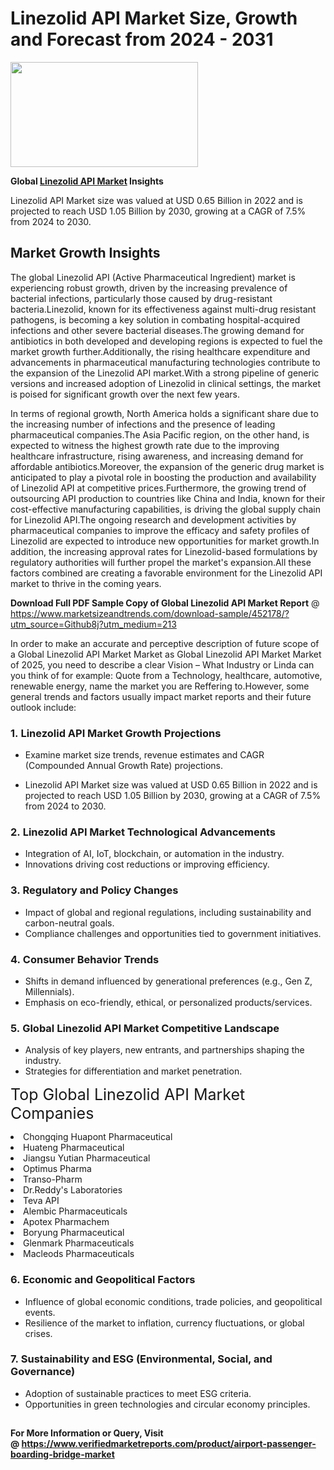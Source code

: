 <H1>Linezolid API Market Size, Growth and Forecast from 2024 - 2031</H1><img class="aligncenter size-medium wp-image-584254" src="https://thirdeyenews.in/wp-content/uploads/2024/09/Global-Market-Research-300x168.jpeg" alt="" width="300" height="168" /><p><strong>Global&nbsp;<a href="https://www.marketsizeandtrends.com/download-sample/452178/?utm_source=Github8j?utm_medium=213">Linezolid API Market</a> Insights</strong></p><p>Linezolid API Market size was valued at USD 0.65 Billion in 2022 and is projected to reach USD 1.05 Billion by 2030, growing at a CAGR of 7.5% from 2024 to 2030.</p><p><h2>Market Growth Insights</h2> <p>The global Linezolid API (Active Pharmaceutical Ingredient) market is experiencing robust growth, driven by the increasing prevalence of bacterial infections, particularly those caused by drug-resistant bacteria.Linezolid, known for its effectiveness against multi-drug resistant pathogens, is becoming a key solution in combating hospital-acquired infections and other severe bacterial diseases.The growing demand for antibiotics in both developed and developing regions is expected to fuel the market growth further.Additionally, the rising healthcare expenditure and advancements in pharmaceutical manufacturing technologies contribute to the expansion of the Linezolid API market.With a strong pipeline of generic versions and increased adoption of Linezolid in clinical settings, the market is poised for significant growth over the next few years.</p> <p>In terms of regional growth, North America holds a significant share due to the increasing number of infections and the presence of leading pharmaceutical companies.The Asia Pacific region, on the other hand, is expected to witness the highest growth rate due to the improving healthcare infrastructure, rising awareness, and increasing demand for affordable antibiotics.Moreover, the expansion of the generic drug market is anticipated to play a pivotal role in boosting the production and availability of Linezolid API at competitive prices.Furthermore, the growing trend of outsourcing API production to countries like China and India, known for their cost-effective manufacturing capabilities, is driving the global supply chain for Linezolid API.The ongoing research and development activities by pharmaceutical companies to improve the efficacy and safety profiles of Linezolid are expected to introduce new opportunities for market growth.In addition, the increasing approval rates for Linezolid-based formulations by regulatory authorities will further propel the market's expansion.All these factors combined are creating a favorable environment for the Linezolid API market to thrive in the coming years.</p> <p><span class=""><strong>Download Full PDF Sample Copy of Global Linezolid API Market Report</strong> @ <a href="https://www.marketsizeandtrends.com/download-sample/452178/?utm_source=Github8j?utm_medium=213" target="_blank">https://www.marketsizeandtrends.com/download-sample/452178/?utm_source=Github8j?utm_medium=213</a></span></p><p>In order to make an accurate and perceptive description of future scope of a Global&nbsp;Linezolid API Market Market as Global&nbsp;Linezolid API Market Market of 2025, you need to describe a clear Vision &ndash; What Industry or Linda can you think of for example: Quote from a Technology, healthcare, automotive, renewable energy, name the market you are Reffering to.However, some general trends and factors usually impact market reports and their future outlook include:</p><h3>1.&nbsp;<strong>Linezolid API Market Growth Projections</strong></h3><ul><li>Examine market size trends, revenue estimates and CAGR (Compounded Annual Growth Rate) projections.</li><li><p>Linezolid API Market size was valued at USD 0.65 Billion in 2022 and is projected to reach USD 1.05 Billion by 2030, growing at a CAGR of 7.5% from 2024 to 2030.</p></li></ul><h3>2.&nbsp;<strong>Linezolid API Market Technological Advancements</strong></h3><ul><li>Integration of AI, IoT, blockchain, or automation in the industry.</li><li>Innovations driving cost reductions or improving efficiency.</li></ul><h3>3.&nbsp;<strong>Regulatory and Policy Changes</strong></h3><ul><li>Impact of global and regional regulations, including sustainability and carbon-neutral goals.</li><li>Compliance challenges and opportunities tied to government initiatives.</li></ul><h3>4.&nbsp;<strong>Consumer Behavior Trends</strong></h3><ul><li>Shifts in demand influenced by generational preferences (e.g., Gen Z, Millennials).</li><li>Emphasis on eco-friendly, ethical, or personalized products/services.</li></ul><h3>5.&nbsp;<strong>Global Linezolid API Market Competitive Landscape</strong></h3><ul><li>Analysis of key players, new entrants, and partnerships shaping the industry.</li><li>Strategies for differentiation and market penetration.</li></ul><p data-pm-slice="1 1 []"><span style="color: inherit; font-family: inherit; font-size: 25px;">Top Global Linezolid API Market Companies</span></p><div class="" data-test-id=""><p><li>Chongqing Huapont Pharmaceutical</li><li> Huateng Pharmaceutical</li><li> Jiangsu Yutian Pharmaceutical</li><li> Optimus Pharma</li><li> Transo-Pharm</li><li> Dr.Reddy's Laboratories</li><li> Teva API</li><li> Alembic Pharmaceuticals</li><li> Apotex Pharmachem</li><li> Boryung Pharmaceutical</li><li> Glenmark Pharmaceuticals</li><li> Macleods Pharmaceuticals</li></p></div><h3>6.&nbsp;<strong>Economic and Geopolitical Factors</strong></h3><ul><li>Influence of global economic conditions, trade policies, and geopolitical events.</li><li>Resilience of the market to inflation, currency fluctuations, or global crises.</li></ul><h3>7.&nbsp;<strong>Sustainability and ESG (Environmental, Social, and Governance)</strong></h3><ul><li>Adoption of sustainable practices to meet ESG criteria.</li><li>Opportunities in green technologies and circular economy principles.</li></ul><h2><strong style="font-size: 14px;">For More Information or Query, Visit @&nbsp;</strong><a style="background-color: #ffffff; font-size: 14px;" href="https://www.marketsizeandtrends.com/report/linezolid-api-market/" target="_blank">https://www.verifiedmarketreports.com/product/airport-passenger-boarding-bridge-market</a></h2>